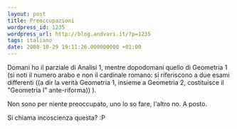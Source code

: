 ```yaml
---
layout: post
title: Preoccupazioni
wordpress_id: 1235
wordpress_url: http://blog.andvari.it/?p=1235
tags: italiano
date: 2008-10-29 19:11:26.000000000 +01:00
---
```

Domani ho il parziale di Analisi 1, mentre dopodomani quello di Geometria 1 (si noti il numero arabo e non il cardinale romano: si riferiscono a due esami differenti ((a dir la verità Geometria 1, insieme a Geometria 2, costituisce il "Geometria I" ante-riforma)) ).

Non sono per niente preoccupato, uno lo so fare, l'altro no. A posto.

Si chiama incoscienza questa? :P
